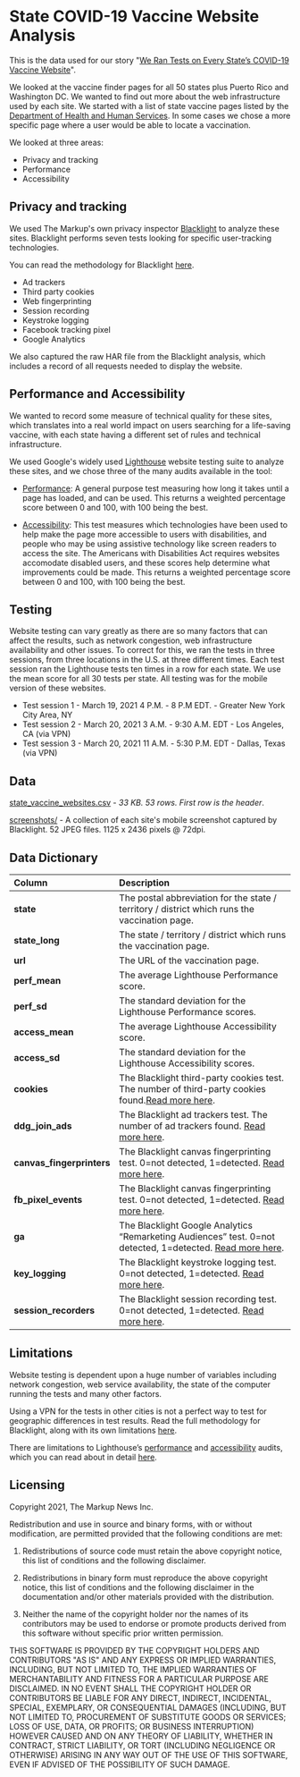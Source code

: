 # State COVID-19 Vaccine Website Analysis

This is the data used for our story "[We Ran Tests on Every State’s COVID-19 Vaccine Website](https://themarkup.org/TKTK)".

We looked at the vaccine finder pages for all 50 states plus Puerto Rico and Washington DC. We wanted to find out more about the web infrastructure used by each site. We started with a list of state vaccine pages listed by the [Department of Health and Human Services](https://www.vaccines.gov/get-vaccinated). In some cases we chose a more specific page where a user would be able to locate a vaccination.

We looked at three areas:

- Privacy and tracking
- Performance
- Accessibility

## Privacy and tracking

We used The Markup's own privacy inspector [Blacklight](https://themarkup.org/blacklight) to analyze these sites. Blacklight performs seven tests looking for specific user-tracking technologies.

You can read the methodology for Blacklight [here](https://themarkup.org/blacklight/2020/09/22/how-we-built-a-real-time-privacy-inspector). 

- Ad trackers
- Third party cookies
- Web fingerprinting
- Session recording
- Keystroke logging
- Facebook tracking pixel
- Google Analytics

We also captured the raw HAR file from the Blacklight analysis, which includes a record of all requests needed to display the website. 

## Performance and Accessibility

We wanted to record some measure of technical quality for these sites, which translates into a real world impact on users searching for a life-saving vaccine, with each state having a different set of rules and technical infrastructure.

We used Google's widely used [Lighthouse](https://developers.google.com/web/tools/lighthouse#cli) website testing suite to analyze these sites, and we chose three of the many audits available in the tool:

- [Performance](https://web.dev/lighthouse-performance/): A general purpose test measuring how long it takes until a page has loaded, and can be used. This returns a weighted percentage score between 0 and 100, with 100 being the best.  

- [Accessibility](https://web.dev/lighthouse-accessibility/): This test measures which technologies have been used to help make the page more accessible to users with disabilities, and people who may be using assistive technology like screen readers to access the site. The Americans with Disabilities Act requires websites accomodate disabled users, and these scores help determine what improvements could be made. This returns a weighted percentage score between 0 and 100, with 100 being the best.

## Testing
Website testing can vary greatly as there are so many factors that can affect the results, such as network congestion, web infrastructure availability and other issues. To correct for this, we ran the tests in three sessions, from three locations in the U.S. at three different times. Each test session ran the Lighthouse tests ten times in a row for each state. We use the mean score for all 30 tests per state. All testing was for the mobile version of these websites. 

- Test session 1 - March 19, 2021 4 P.M. - 8 P.M EDT. - Greater New York City Area, NY 
- Test session 2 - March 20, 2021 3 A.M. - 9:30 A.M. EDT - Los Angeles, CA (via VPN)
- Test session 3 - March 20, 2021 11 A.M. - 5:30 P.M. EDT - Dallas, Texas (via VPN)

## Data
[state_vaccine_websites.csv](https://github.com/the-markup/state_covid-19-vaccine_websites_audit/blob/main/state_vaccine_websites.csv) - *33 KB. 53 rows. First row is the header*.

[screenshots/](https://github.com/the-markup/state_covid-19-vaccine_websites_audit/tree/main/screenshots) - A collection of each site's mobile screenshot captured by Blacklight. 52 JPEG files. 1125 x 2436 pixels @ 72dpi. 

## Data Dictionary 
												

<table border="0" class="dataframe">
  <thead>
    <tr style="text-align: left;">
      <th>Column</th>
      <th>Description</th>
    </tr>
  </thead>
  <tbody>
    <tr>
      <td><strong>state</strong></td>
      <td>The postal abbreviation for the state / territory / district which runs the vaccination page.</td>
    </tr>
    <tr>
      <td><strong>state_long</strong></td>
      <td>The state / territory / district which runs the vaccination page.</td>
    </tr>
     <tr>
      <td><strong>url</strong></td>
      <td>The URL of the vaccination page. </td>
    </tr>
     <tr>
      <td><strong>perf_mean</strong></td>
      <td>The average Lighthouse Performance score.</td>
    </tr>
     <tr>
      <td><strong>perf_sd</strong></td>
      <td>The standard deviation for the Lighthouse Performance scores.</td>
    </tr>
     <tr>
      <td><strong>access_mean</strong></td>
      <td>The average Lighthouse Accessibility score.</td>
    </tr>
     <tr>
      <td><strong>access_sd</strong></td>
      <td>The standard deviation for the Lighthouse Accessibility scores.</td>
    </tr>
        <tr>
      <td><strong>cookies</strong></td>
      <td>The Blacklight third-party cookies test. The number of third-party cookies found.<a href='https://themarkup.org/blacklight/2020/09/22/how-we-built-a-real-time-privacy-inspector#third-party-cookies'>Read more here</a>.</td>
    </tr>
        <tr>
      <td><strong>ddg_join_ads</strong></td>
      <td>The Blacklight ad trackers test. The number of ad trackers found. <a href='https://themarkup.org/blacklight/2020/09/22/how-we-built-a-real-time-privacy-inspector#ad-trackers'>Read more here</a>.</td>
    </tr>
        <tr>
      <td><strong>canvas_fingerprinters</strong></td>
      <td>The Blacklight canvas fingerprinting test. 0=not detected, 1=detected. <a href='https://themarkup.org/blacklight/2020/09/22/how-we-built-a-real-time-privacy-inspector#canvas-fingerprinting'>Read more here</a>.</td>
    </tr>
        <tr>
      <td><strong>fb_pixel_events</strong></td>
      <td>The Blacklight canvas fingerprinting test. 0=not detected, 1=detected. <a href='https://themarkup.org/blacklight/2020/09/22/how-we-built-a-real-time-privacy-inspector#facebook-pixel'>Read more here</a>. </td>
    </tr>
        <tr>
      <td><strong>ga</strong></td>
      <td>The Blacklight Google Analytics “Remarketing Audiences” test. 0=not detected, 1=detected. <a href='https://themarkup.org/blacklight/2020/09/22/how-we-built-a-real-time-privacy-inspector#google-analytics-remarketing-audiences'>Read more here</a>.</td>
    </tr>
    <tr>
        <td><strong>key_logging</strong></td>
      <td>The Blacklight keystroke logging test. 0=not detected, 1=detected. <a href='https://themarkup.org/blacklight/2020/09/22/how-we-built-a-real-time-privacy-inspector#key-logging'>Read more here</a>.</td>
    </tr>
    <tr>
        <td><strong>session_recorders</strong></td>
      <td>The Blacklight session recording test. 0=not detected, 1=detected. <a href='https://themarkup.org/blacklight/2020/09/22/how-we-built-a-real-time-privacy-inspector#session-recording'>Read more here</a>.</td>
    </tr>    
  </tbody>
</table>


## Limitations

Website testing is dependent upon a huge number of variables including network congestion, web service availability, the state of the computer running the tests and many other factors. 

Using a VPN for the tests in other cities is not a perfect way to test for geographic differences in test results. 
Read the full methodology for Blacklight, along with its own limitations [here](https://themarkup.org/blacklight/2020/09/22/how-we-built-a-real-time-privacy-inspector#limitations). 

There are limitations to Lighthouse’s [performance](https://web.dev/performance-scoring/) and [accessibility](https://web.dev/accessibility-scoring/) audits, which you can read about in detail [here](https://web.dev/learn/#lighthouse). 

## Licensing
Copyright 2021, The Markup News Inc.

Redistribution and use in source and binary forms, with or without modification, are permitted provided that the following conditions are met:

1. Redistributions of source code must retain the above copyright notice, this list of conditions and the following disclaimer.

2. Redistributions in binary form must reproduce the above copyright notice, this list of conditions and the following disclaimer in the documentation and/or other materials provided with the distribution.

3. Neither the name of the copyright holder nor the names of its contributors may be used to endorse or promote products derived from this software without specific prior written permission.

THIS SOFTWARE IS PROVIDED BY THE COPYRIGHT HOLDERS AND CONTRIBUTORS "AS IS" AND ANY EXPRESS OR IMPLIED WARRANTIES, INCLUDING, BUT NOT LIMITED TO, THE IMPLIED WARRANTIES OF MERCHANTABILITY AND FITNESS FOR A PARTICULAR PURPOSE ARE DISCLAIMED. IN NO EVENT SHALL THE COPYRIGHT HOLDER OR CONTRIBUTORS BE LIABLE FOR ANY DIRECT, INDIRECT, INCIDENTAL, SPECIAL, EXEMPLARY, OR CONSEQUENTIAL DAMAGES (INCLUDING, BUT NOT LIMITED TO, PROCUREMENT OF SUBSTITUTE GOODS OR SERVICES; LOSS OF USE, DATA, OR PROFITS; OR BUSINESS INTERRUPTION) HOWEVER CAUSED AND ON ANY THEORY OF LIABILITY, WHETHER IN CONTRACT, STRICT LIABILITY, OR TORT (INCLUDING NEGLIGENCE OR OTHERWISE) ARISING IN ANY WAY OUT OF THE USE OF THIS SOFTWARE, EVEN IF ADVISED OF THE POSSIBILITY OF SUCH DAMAGE.